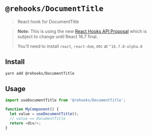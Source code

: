 # `@rehooks/DocumentTitle`

> React hook for DocumentTitle

> **Note:** This is using the new [React Hooks API Proposal](https://reactjs.org/docs/hooks-intro.html)
> which is subject to change until React 16.7 final.
>
> You'll need to install `react`, `react-dom`, etc at `^16.7.0-alpha.0`

## Install

```sh
yarn add @rehooks/DocumentTitle
```

## Usage

```js
import useDocumentTitle from '@rehooks/DocumentTitle';

function MyComponent() {
  let value = useDocumentTitle();
  // value == DocumentTitle
  return <div/>;
}
```
